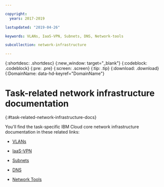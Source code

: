 ```yaml
---

copyright:
  years: 2017-2019

lastupdated: "2019-04-26"

keywords: VLANs, IaaS-VPN, Subnets, DNS, Network-tools

subcollection: network-infrastructure

---
```


{:shortdesc: .shortdesc}
{:new_window: target="_blank"}
{:codeblock: .codeblock}
{:pre: .pre}
{:screen: .screen}
{:tip: .tip}
{:download: .download}
{:DomainName: data-hd-keyref="DomainName"}

# Task-related network infrastructure documentation
{:#task-related-network-infrastructure-docs}

You'll find the task-specific IBM Cloud core network infrastructure documentation in these related links:

* [VLANs](/docs/infrastructure/vlans?topic=vlans-getting-started-with-vlans)

* [IaaS-VPN](/docs/infrastructure/iaas-vpn?topic=VPN-gettingstarted-with-virtual-private-networking)

* [Subnets](/docs/infrastructure/subnets?topic=subnets-getting-started-subnets-ips)

* [DNS](/docs/infrastructure/dns?topic=dns-getting-started-with-dns)

* [Network Tools](/docs/infrastructure/network-tools?topic=network-tools-gettingstarted-with-network-tools)
